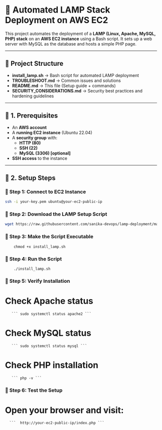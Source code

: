 # 🚀 Automated LAMP Stack Deployment on AWS EC2

This project automates the deployment of a **LAMP (Linux, Apache, MySQL, PHP) stack** on an **AWS EC2 instance** using a Bash script. It sets up a web server with MySQL as the database and hosts a simple PHP page.

---

## 📂 Project Structure

- **install_lamp.sh** → Bash script for automated LAMP deployment
- **TROUBLESHOOT.md** → Common issues and solutions
- **README.md** → This file (Setup guide + commands)
- **SECURITY_CONSIDERATIONS.md** → Security best practices and hardening guidelines 

---

## 📌 1. Prerequisites

- An **AWS account**
- A **running EC2 instance** (Ubuntu 22.04)
- A **security group** with:
  - **HTTP (80)**
  - **SSH (22)**
  - **MySQL (3306) [optional]**
- **SSH access** to the instance

---

## 🔧 2. Setup Steps

### 🔹 Step 1: Connect to EC2 Instance

```bash
ssh -i your-key.pem ubuntu@your-ec2-public-ip
```

### 🔹 Step 2: Download the LAMP Setup Script  
```bash
wget https://raw.githubusercontent.com/sanika-devops/lamp-deployment/main/install_lamp.sh
```

### 🔹 Step 3: Make the Script Executable
```
    chmod +x install_lamp.sh
```

### 🔹 Step 4: Run the Script
```
    ./install_lamp.sh
```

### 🔹 Step 5: Verify Installation
# Check Apache status
       ``` sudo systemctl status apache2 ```
# Check MySQL status
       ``` sudo systemctl status mysql ```
# Check PHP installation
       ``` php -v ```

### 🔹 Step 6: Test the Setup
#  Open your browser and visit:
      ```  http://your-ec2-public-ip/index.php ```
